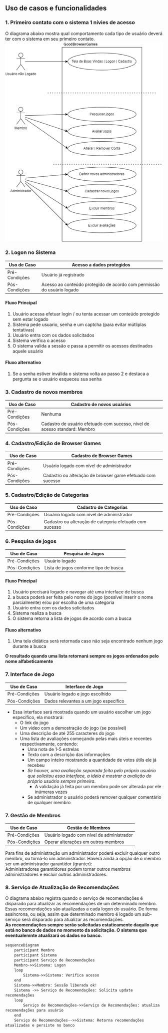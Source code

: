 ## Uso de casos e funcionalidades
### 1. Primeiro contato com o sistema 1 nívies de acesso
O diagrama abaixo mostra qual comportamento cada tipo de usuário deverá ter com o sistema em seu primeiro contato.
![Uso de caso logon](/docs/imgs/overview_acesso.png)

### 2. Logon no Sistema

Uso de Caso   | Acesso a dados protegidos
--------------|------------
Pré-Condições  | Usuário já registrado
Pós-Condições  | Acesso ao conteúdo protegido de acordo com permissão do usuário logado

#### Fluxo Principal 
1. Usuário acessa efetuar login / ou tenta acessar um conteúdo protegido sem estar logado
2. Sistema pede usuario, senha e um captcha (para evitar mútliplas tentativas)
3. Usuário entra com os dados solicitados
4. Sistema verifica o acesso
5. O sistema valida a sessão e passa a permitir os acessos destinados aquele usuário

#### Fluxo alternativo
1. Se a senha estiver inválida o sistema volta ao passo 2 e destaca a pergunta se o usuário esqueceu sua senha

### 3. Cadastro de novos membros

Uso de Caso   | Cadastro de novos usuários
--------------|------------
Pré-Condições  | Nenhuma
Pós-Condições  | Cadastro de usuário efetuado com sucesso, nível de acesso standard: Membro

### 4. Cadastro/Edição de Browser Games

Uso de Caso   | Cadastro de Browser Games
--------------|------------
Pré-Condições  | Usuário logado com nível de administrador
Pós-Condições  | Cadastro ou alteração de browser game efetuado com sucesso

### 5. Cadastro/Edição de Categorias

Uso de Caso   | Cadastro de Categorias
--------------|------------
Pré-Condições  | Usuário logado com nível de administrador
Pós-Condições  | Cadastro ou alteração de categoria efetuado com sucesso

### 6. Pesquisa de jogos

Uso de Caso   | Pesquisa de Jogos
--------------|------------
Pré-Condições  | Usuário logado
Pós-Condições  | Lista de jogos conforme tipo de busca

#### Fluxo Principal 
1. Usuário precisará logado e navegar até uma interface de busca
2. a busca poderá ser feita pelo nome do jogo (possível inserir o nome parcialmente) e/ou por escolha de uma categoria
3. Usuário entra com os dados solicitados
4. Sistema realiza a busca
5. O sistema retorna a lista de jogos de acordo com a busca

#### Fluxo alternativo
1. Uma tela didática será retornada caso não seja encontrado nenhum jogo durante a busca

**O resultado quando uma lista retornará sempre os jogos ordenados pelo nome alfabeticamente**

### 7. Interface de Jogo

Uso de Caso   | Interface de Jogo
--------------|------------
Pré-Condições  | Usuário logado e jogo escolhido
Pós-Condições  | Dados relevantes a um jogo específico

- Essa interface será mostrada quando um usuário escolher um jogo específico, ela mostrará:  
    - O link do jogo
    - Um video com a demostração do jogo (se possível)
    - Uma descrição de até 255 caracteres do jogo
    - Uma lista de avaliações começando pelas mais úteis e recentes respectivamente, contendo:
        - Uma nota de 1-5 estrelas
        - Texto com a descrição das informações
        - Um campo inteiro mostrando a quantidade de votos útils ele já recebeu
        - *Se houver, uma avaliação separada feita pelo próprio usuário que solicitou essa interface, a ideia é mostrar a avalição do próprio usuário sempre primeira*.
            - A validação já feita por um membro pode ser alterada por ele inúmeras vezes
        - Se administrador o usuário poderá remover qualquer comentário de qualquer membro
  

### 7. Gestão de Membros

Uso de Caso   | Gestão de Membros
--------------|------------
Pré-Condições  | Usuário logado com nível de administrador
Pós-Condições  | Operar alterações em outros membros

Para fins de administração um administrador poderá excluir qualquer outro membro, ou torná-lo um administrador.
Haverá ainda a opção de o membro ser um administrador garantidor (granter):  
Administradores garantidores podem tornar outros membros administradores e excluir outros administradores.


### 8. Serviço de Atualização de Recomendações
O diagrama abaixo registra quando o serviço de recomendações é disparado para atualizar as recomendações de um determinado membro. Essas recomendações são atualizadas a cada logon do usuário. De forma assíncrona, ou seja, assim que determinado membro é logado um sub-serviço será disparado para atualizar as recomendações.  
**As recomendações sempre serão solicitadas estaticamente daquilo que está no banco de dados no momento da solicitação. O sistema que  eventualemnte atualizará os dados no banco.**
```mermaid
sequenceDiagram
    participant Membro
    participant Sistema
    participant Serviço de Recomendações
    Membro->>Sistema: Logon
    loop
        Sistema->>Sistema: Verifica acesso
    end
    Sistema->>Membro: Sessão liberada ok!
    Sistema ->> Serviço de Recomendações: Solicita update recomendações
    loop
        Serviço de Recomendações->>Serviço de Recomendações: atualiza recomendações para usuário
    end
    Serviço de Recomendações-->>Sistema: Retorna recomendações atualizadas e persiste no banco
```
